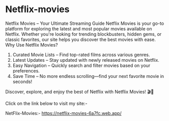 # Netflix-movies
Netflix Movies – Your Ultimate Streaming Guide Netflix Movies is your go-to platform for exploring the latest and most popular movies available on Netflix. Whether you're looking for trending blockbusters, hidden gems, or classic favorites, our site helps you discover the best movies with ease.
Why Use Netflix Movies?
1. Curated Movie Lists – Find top-rated films across various genres.
2. Latest Updates – Stay updated with newly released movies on Netflix.
3. Easy Navigation – Quickly search and filter movies based on your preferences.
4. Save Time – No more endless scrolling—find your next favorite movie in seconds!

Discover, explore, and enjoy the best of Netflix with Netflix Movies! 🎬🍿

Click on the link below to visit my site:-

NetFlix-Movies:- https://netflix-movies-6a7fc.web.app/
